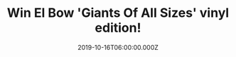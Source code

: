 ---
campaign-uuid: "c-b0e7d6b6-4ae2-43b9-9e9f-9f37c5a1797b"
type: "Competition"
category: "Music"
date: "2019-10-16T06:00:00.000Z"
end-date: "2019-12-16T23:59:00.000Z"
disable-form: false
is_promoted: true
has_entry_page: true
title: "Win El Bow 'Giants Of All Sizes' vinyl edition!"
competition-description: "<p>'Giants Of All Sizes' is the eighth studio album by the\
  \ English alternative rock group El Bow. This brand new record is an angry, old\
  \ blue lament which finds its salvation in family, friends, the band and new life.\
  \ It's a record that lyrically takes in moments of deep personal loss whilst reflecting\
  \ its times by confronting head-on the spectres of injustice and division not just\
  \ in the UK but across the world. It is a record that could only have been made\
  \ in the 21st Century.</p>\n<p>We are giving away a copy of El Bow's brand new album\
  \ on vinyl edition to one lucky NME AAA member to win. Click below and it could\
  \ be yours!</p>\n"
hero-header: "Win El Bow 'Giants Of All Sizes' vinyl edition!"
terms-confirmation: "N/A"
banner-img: "https://assets.expresslyapp.com/asset-a17dbf36-02aa-4f9b-a9b4-d6a91d84da2c.jpg"
logo-left-href: "aaa.nme.com"
logo-left-image: "https://assets.expresslyapp.com/asset-e582bb89-0b3c-407d-a858-f586529a8faa.jpg"
logo-left-title: "NME AAA"
bg-image-hero: "https://assets.expresslyapp.com/asset-bf9373b6-7476-4898-a6e6-ae60792624e6.jpg"
bg-image-first: "https://assets.expresslyapp.com/asset-7f78a99b-03e6-4926-b7cc-05606dab0a86.png"
section1-content: "<p>The eighth studio album by the English alternative rock group\
  \ El Bow its finally here. The album was recorded at Hamburg's Clouds Hill Studio,\
  \ The Dairy in Brixton, Studio 604 in Vancouver and Blueprint Studios in Salford,\
  \ with additional recording taking place at various band members' home studios spread\
  \ across Manchester.</p>\n<p>Lead singer and lyricist Guy Garvey describes the album\
  \ as an angry, old blue lament which finds its salvation in family, friends, the\
  \ band and new life. It is a record that lyrically takes in moments of deep personal\
  \ loss whilst reflecting its times by confronting head-on the spectres of injustice\
  \ and division not just in the UK but across the world. It is a record that could\
  \ only have been made in the 21st Century.</p>\n"
entry-title: "Win El Bow 'Giants Of All Sizes' vinyl edition!"
entry-content: "<p>Enter the draw to win El Bow 'Giants Of All Sizes' vinyl edition\
  \ by completing the form below before 23:59 on the 16th of December 2019.</p>\n"
has-winner: false
prize-description: "El Bow 'Giants Of All Sizes' vinyl edition!"
special-conditions: "Multiple entries are allowed up to one every day."
country-restrictions:
- "GB"
---